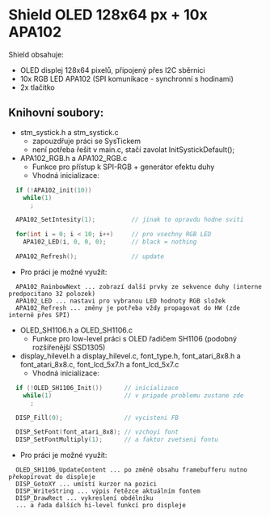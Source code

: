 # Shield OLED 128x64 px + 10x APA102

Shield obsahuje:
* OLED displej 128x64 pixelů, připojený přes I2C sběrnici
* 10x RGB LED APA102 (SPI komunikace - synchronní s hodinami)
* 2x tlačítko

## Knihovní soubory:
* stm_systick.h a stm_systick.c
  * zapouzdřuje práci se SysTickem
  * není potřeba řešit v main.c, stačí zavolat InitSystickDefault();
* APA102_RGB.h a APA102_RGB.c
  * Funkce pro přístup k SPI-RGB + generátor efektu duhy
  * Vhodná inicializace:
```C++
  if (!APA102_init(10))
    while(1)
      ;

  APA102_SetIntesity(1);          // jinak to opravdu hodne sviti

  for(int i = 0; i < 10; i++)     // pro vsechny RGB LED
    APA102_LED(i, 0, 0, 0);       // black = nothing

  APA102_Refresh();               // update
```
  * Pro práci je možné využít:
```
  APA102_RainbowNext ... zobrazí další prvky ze sekvence duhy (interne predpocitano 32 polozek)
  APA102_LED ... nastavi pro vybranou LED hodnoty RGB složek
  APA102_Refresh ... změny je potřeba vždy propagovat do HW (zde interně přes SPI)
```
* OLED_SH1106.h a OLED_SH1106.c
  * Funkce pro low-level práci s OLED řadičem SH1106 (podobný rozšířenější SSD1305)
* display_hilevel.h a display_hilevel.c, font_type.h, font_atari_8x8.h a font_atari_8x8.c, font_lcd_5x7.h a font_lcd_5x7.c
  * Vhodná inicializace:
```C++
  if (!OLED_SH1106_Init())      // inicializace
    while(1)                    // v pripade problemu zustane zde
      ;

  DISP_Fill(0);                 // vycisteni FB

  DISP_SetFont(font_atari_8x8); // vzchoyi font
  DISP_SetFontMultiply(1);      // a faktor zvetseni fontu
```
  * Pro práci je možné využít:
```
  OLED_SH1106_UpdateContent ... po změně obsahu framebufferu nutno překopírovat do displeje
  DISP_GotoXY ... umístí kurzor na pozici
  DISP_WriteString ... výpis řetězce aktuálním fontem
  DISP_DrawRect ... vykreslení obdélníku
  ... a řada dalších hi-level funkcí pro displeje
```
